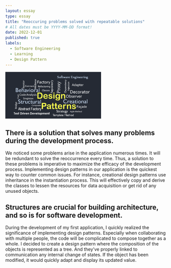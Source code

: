```yaml
---
layout: essay
type: essay
title: "Reoccuring problems solved with repeatable solutions"
# All dates must be YYYY-MM-DD format!
date: 2022-12-01
published: true
labels:
  - Software Engineering
  - Learning
  - Design Pattern
---
```


<img width="300px" class="rounded float-start pe-4" src="../img/1.png">

## There is a solution that solves many problems during the development process.
We noticed some problems arise in the application numerous times. It will be redundant to solve the reoccurrence every time. 
Thus, a solution to these problems is imperative to maximize the efficacy of the development process. 
Implementing design patterns in our application is the quickest way to counter common issues. 
For instance, creational design patterns use inheritance in the instantiation process. 
This will effectively copy and derive the classes to lessen the resources for data acquisition or get rid of any unused objects. 

## Structures are crucial for building architecture, and so is for software development.
During the development of my first application, I quickly realized the significance of implementing design patterns. 
Especially when collaborating with multiple people, the code will be complicated to compose together as a whole. 
I decided to create a design pattern where the composition of the objects is represented as a tree. 
And they’ve properly linked to communication any internal change of states. If the object has been modified, it would quickly adapt and display its updated value. 
